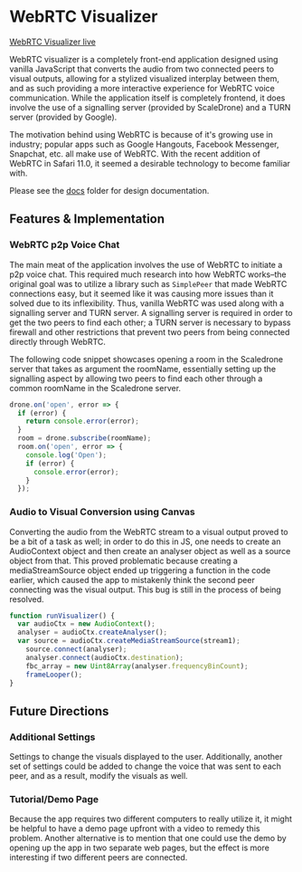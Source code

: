# WebRTC Visualizer

[WebRTC Visualizer live][webRTCvisualizer]

WebRTC visualizer is a completely front-end application designed using vanilla JavaScript that converts the audio from two connected peers to visual outputs, allowing for a stylized visualized interplay between them, and as such providing a more interactive experience for WebRTC voice communication. While the application itself is completely frontend, it does involve the use of a signalling server (provided by ScaleDrone) and a TURN server (provided by Google).

The motivation behind using WebRTC is because of it's growing use in industry; popular apps such as Google Hangouts, Facebook Messenger, Snapchat, etc. all make use of WebRTC. With the recent addition of WebRTC in Safari 11.0, it seemed a desirable technology to become familiar with.

Please see the [docs][docs] folder for design documentation.

## Features & Implementation

### WebRTC p2p Voice Chat

The main meat of the application involves the use of WebRTC to initiate a p2p voice chat. This required much research into how WebRTC works–the original goal was to utilize a library such as `SimplePeer` that made WebRTC connections easy, but it seemed like it was causing more issues than it solved due to its inflexibility. Thus, vanilla WebRTC was used along with a signalling server and TURN server. A signalling server is required in order to get the two peers to find each other; a TURN server is necessary to bypass firewall and other restrictions that prevent two peers from being connected directly through WebRTC.

The following code snippet showcases opening a room in the Scaledrone server that takes as argument the roomName, essentially setting up the signalling aspect by allowing two peers to find each other through a common roomName in the Scaledrone server.

```javascript
drone.on('open', error => {
  if (error) {
    return console.error(error);
  }
  room = drone.subscribe(roomName);
  room.on('open', error => {
    console.log('Open');
    if (error) {
      console.error(error);
    }
  });
```

### Audio to Visual Conversion using Canvas

Converting the audio from the WebRTC stream to a visual output proved to be a bit of a task as well; in order to do this in JS, one needs to create an AudioContext object and then create an analyser object as well as a source object from that. This proved problematic because creating a mediaStreamSource object ended up triggering a function in the code earlier, which caused the app to mistakenly think the second peer connecting was the visual output. This bug is still in the process of being resolved.

```javascript
function runVisualizer() {
  var audioCtx = new AudioContext();
  analyser = audioCtx.createAnalyser();
  var source = audioCtx.createMediaStreamSource(stream1);
	source.connect(analyser);
	analyser.connect(audioCtx.destination);
	fbc_array = new Uint8Array(analyser.frequencyBinCount);
	frameLooper();
}
```

## Future Directions

### Additional Settings
Settings to change the visuals displayed to the user. Additionally, another set of settings could be added to change the voice that was sent to each peer, and as a result, modify the visuals as well.

### Tutorial/Demo Page
Because the app requires two different computers to really utilize it, it might be helpful to have a demo page upfront with a video to remedy this problem. Another alternative is to mention that one could use the demo by opening up the app in two separate web pages, but the effect is more interesting if two different peers are connected.

[webRTCvisualizer]: https://alimhaq.github.io/webrtc-visualizer
[docs]: ./docs
